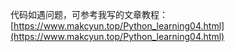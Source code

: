 代码如遇问题，可参考我写的文章教程：[https://www.makcyun.top/Python_learning04.html](https://www.makcyun.top/Python_learning04.html)

